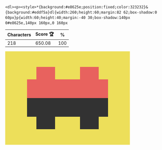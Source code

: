`<dl><p><style>*{background:#e8625e;position:fixed;color:323232}&{background:#eddf5a}dl{width:260;height:60;margin:82 62;box-shadow:0 60px}p{width:60;height:40;margin:-40 30;box-shadow:140px 0#e8625e,140px 160px,0 160px`

| Characters | Score 🏆 | %   |
| ---------- | -------- | --- |
| 218        | 650.08   | 100 |

![](/2025/Sep2025/27/20250927.png)

